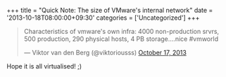 +++
title = "Quick Note: The size of VMware's internal network"
date = '2013-10-18T08:00:00+09:30'
categories = ['Uncategorized']
+++

> Characteristics of vmware's own infra: 4000 non-production srvrs, 500
> production, 290 physical hosts, 4 PB storage....nice #vmworld
>
> &mdash; Viktor van den Berg (@viktoriousss) [October 17, 2013](https://twitter.com/viktoriousss/statuses/390738839729623040)

Hope it is all virtualised! ;)
